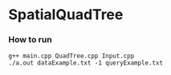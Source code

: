 # SpatialQuadTree

### How to run
```
g++ main.cpp QuadTree.cpp Input.cpp
./a.out dataExample.txt -1 queryExample.txt
```
